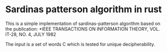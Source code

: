 # Sardinas patterson algorithm in rust

This is a simple implementation of sardinas-patterson algorithm based
on the publication: 
*IEEE TRANSACTIONS ON INFORMATION THEORY, VOL. IT-28, NO. 4, JULY 1982

The input is a set of words C which is tested for unique decipherability.
